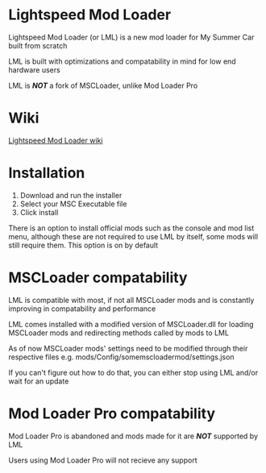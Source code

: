 # Lightspeed Mod Loader

Lightspeed Mod Loader (or LML) is a new mod loader for My Summer Car built from scratch

LML is built with optimizations and compatability in mind for low end hardware users

LML is ***NOT*** a fork of MSCLoader, unlike Mod Loader Pro

# Wiki

[Lightspeed Mod Loader wiki](https://github.com/glennuke1/LightspeedModLoader/wiki)

# Installation

1. Download and run the installer
2. Select your MSC Executable file
3. Click install

There is an option to install official mods such as the console and mod list menu, although these are not required to use LML by itself, some mods will still require them. This option is on by default

# MSCLoader compatability

LML is compatible with most, if not all MSCLoader mods and is constantly improving in compatability and performance

LML comes installed with a modified version of MSCLoader.dll for loading MSCLoader mods and redirecting methods called by mods to LML

As of now MSCLoader mods' settings need to be modified through their respective files e.g. mods/Config/somemscloadermod/settings.json

If you can't figure out how to do that, you can either stop using LML and/or wait for an update

# Mod Loader Pro compatability

Mod Loader Pro is abandoned and mods made for it are ***NOT*** supported by LML

Users using Mod Loader Pro will not recieve any support
